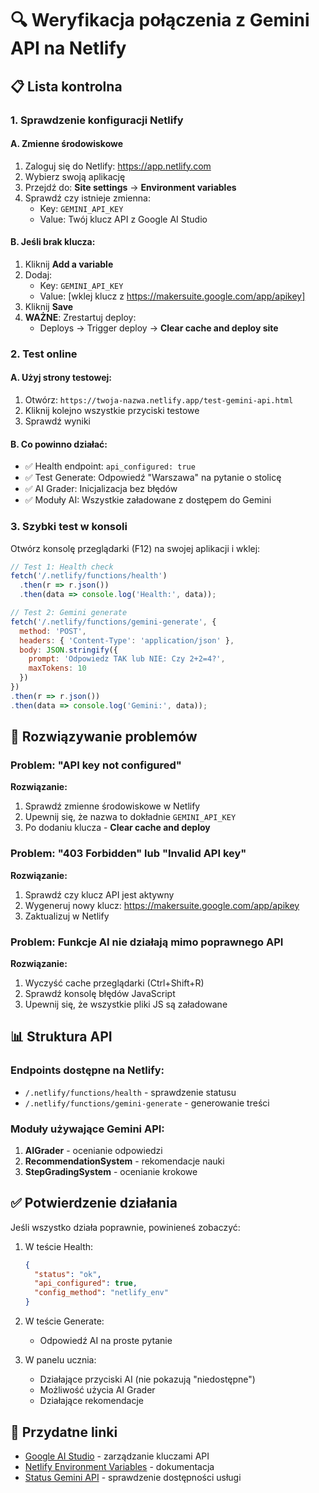 # 🔍 Weryfikacja połączenia z Gemini API na Netlify

## 📋 Lista kontrolna

### 1. **Sprawdzenie konfiguracji Netlify**

#### A. Zmienne środowiskowe
1. Zaloguj się do Netlify: https://app.netlify.com
2. Wybierz swoją aplikację
3. Przejdź do: **Site settings** → **Environment variables**
4. Sprawdź czy istnieje zmienna:
   - Key: `GEMINI_API_KEY`
   - Value: Twój klucz API z Google AI Studio

#### B. Jeśli brak klucza:
1. Kliknij **Add a variable**
2. Dodaj:
   - Key: `GEMINI_API_KEY`
   - Value: [wklej klucz z https://makersuite.google.com/app/apikey]
3. Kliknij **Save**
4. **WAŻNE**: Zrestartuj deploy:
   - Deploys → Trigger deploy → **Clear cache and deploy site**

### 2. **Test online**

#### A. Użyj strony testowej:
1. Otwórz: `https://twoja-nazwa.netlify.app/test-gemini-api.html`
2. Kliknij kolejno wszystkie przyciski testowe
3. Sprawdź wyniki

#### B. Co powinno działać:
- ✅ Health endpoint: `api_configured: true`
- ✅ Test Generate: Odpowiedź "Warszawa" na pytanie o stolicę
- ✅ AI Grader: Inicjalizacja bez błędów
- ✅ Moduły AI: Wszystkie załadowane z dostępem do Gemini

### 3. **Szybki test w konsoli**

Otwórz konsolę przeglądarki (F12) na swojej aplikacji i wklej:

```javascript
// Test 1: Health check
fetch('/.netlify/functions/health')
  .then(r => r.json())
  .then(data => console.log('Health:', data));

// Test 2: Gemini generate
fetch('/.netlify/functions/gemini-generate', {
  method: 'POST',
  headers: { 'Content-Type': 'application/json' },
  body: JSON.stringify({
    prompt: 'Odpowiedz TAK lub NIE: Czy 2+2=4?',
    maxTokens: 10
  })
})
.then(r => r.json())
.then(data => console.log('Gemini:', data));
```

## 🚨 Rozwiązywanie problemów

### Problem: "API key not configured"
**Rozwiązanie:**
1. Sprawdź zmienne środowiskowe w Netlify
2. Upewnij się, że nazwa to dokładnie `GEMINI_API_KEY`
3. Po dodaniu klucza - **Clear cache and deploy**

### Problem: "403 Forbidden" lub "Invalid API key"
**Rozwiązanie:**
1. Sprawdź czy klucz API jest aktywny
2. Wygeneruj nowy klucz: https://makersuite.google.com/app/apikey
3. Zaktualizuj w Netlify

### Problem: Funkcje AI nie działają mimo poprawnego API
**Rozwiązanie:**
1. Wyczyść cache przeglądarki (Ctrl+Shift+R)
2. Sprawdź konsolę błędów JavaScript
3. Upewnij się, że wszystkie pliki JS są załadowane

## 📊 Struktura API

### Endpoints dostępne na Netlify:
- `/.netlify/functions/health` - sprawdzenie statusu
- `/.netlify/functions/gemini-generate` - generowanie treści

### Moduły używające Gemini API:
1. **AIGrader** - ocenianie odpowiedzi
2. **RecommendationSystem** - rekomendacje nauki
3. **StepGradingSystem** - ocenianie krokowe

## ✅ Potwierdzenie działania

Jeśli wszystko działa poprawnie, powinieneś zobaczyć:

1. W teście Health:
   ```json
   {
     "status": "ok",
     "api_configured": true,
     "config_method": "netlify_env"
   }
   ```

2. W teście Generate:
   - Odpowiedź AI na proste pytanie

3. W panelu ucznia:
   - Działające przyciski AI (nie pokazują "niedostępne")
   - Możliwość użycia AI Grader
   - Działające rekomendacje

## 🔗 Przydatne linki

- [Google AI Studio](https://makersuite.google.com/app/apikey) - zarządzanie kluczami API
- [Netlify Environment Variables](https://docs.netlify.com/environment-variables/overview/) - dokumentacja
- [Status Gemini API](https://status.cloud.google.com/) - sprawdzenie dostępności usługi